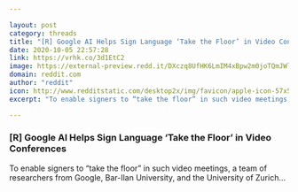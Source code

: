 ```yaml
---

layout: post
category: threads
title: "[R] Google AI Helps Sign Language ‘Take the Floor’ in Video Conferences"
date: 2020-10-05 22:57:28
link: https://vrhk.co/3d1EtC2
image: https://external-preview.redd.it/DXczq8UfHK6LmIM4xBpw2m0joTQmJWlaxALCtBsYkfA.jpg?width=1200&height=628.272251309&auto=webp&crop=1200:628.272251309,smart&s=00edd258cccdefdd0309e222d0b47610ca008f76
domain: reddit.com
author: "reddit"
icon: http://www.redditstatic.com/desktop2x/img/favicon/apple-icon-57x57.png
excerpt: "To enable signers to “take the floor” in such video meetings, a team of researchers from Google, Bar-Ilan University, and the University of Zurich..."

---
```


### [R] Google AI Helps Sign Language ‘Take the Floor’ in Video Conferences

To enable signers to “take the floor” in such video meetings, a team of researchers from Google, Bar-Ilan University, and the University of Zurich...